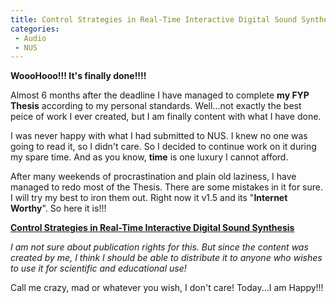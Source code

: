 ```yaml
---
title: Control Strategies in Real-Time Interactive Digital Sound Synthesis
categories: 
 - Audio
 - NUS
---
```


**WoooHooo!!! It's finally done!!!!**

Almost 6 months after the deadline I have managed to complete **my FYP Thesis** according to my personal standards. Well...not exactly the best peice of work I ever created, but I am finally content with what I have done.

I was never happy with what I had submitted to NUS. I knew no one was going to read it, so I didn't care. So I decided to continue work on it during my spare time. And as you know, **time** is one luxury I cannot afford.

After many weekends of procrastination and plain old laziness, I have managed to redo most of the Thesis. There are some mistakes in it for sure. I will try my best to iron them out. Right now it v1.5 and its "**Internet Worthy**". So here it is!!!

[**Control Strategies in Real-Time Interactive Digital Sound Synthesis**][0]

_I am not sure about publication rights for this. But since the content was created by me, I think I should be able to distribute it to anyone who wishes to use it for scientific and educational use!_

Call me crazy, mad or whatever you wish, I don't care! Today...I am Happy!!!


[0]: ../images/2010/04/FinalThesis.pdf "Thesis"